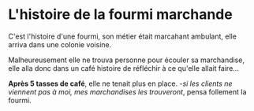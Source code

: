 # L'histoire de la fourmi marchande


C'est l'histoire d'une fourmi,
son métier était marcahant ambulant,
elle arriva dans une colonie voisine.

Malheureusement elle ne trouva personne
pour écouler sa marchandise, elle alla donc
dans un café histoire de réfléchir à ce qu'elle allait faire...

**Après 5 tasses de café**, elle ne tenait plus en place.
-*si les clients ne viennent pas à moi, mes marchandises les trouveront*, pensa follement la fourmi.
